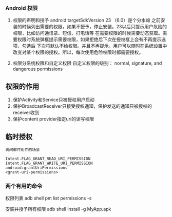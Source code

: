 ### Android 权限

1. 权限的声明和授予
android targetSdkVersion 23 （6.0）是个分水岭
之前安装的时候列出需要的权限，如果不授予，停止安装。23以后只提示用户危险的权限，比如访问通讯录、短信、打电话等
在需要权限的时候需要动态获取。需要权限时系统弹框提示需要权限，如果拒绝后下次在授权框上会有不再提示选项，勾选后
下次将默认不给权限。并且不再提示。用户可以随时在系统设置中改变对某个权限的授权。所以，每次使用危险权限时都需要授权。


2. 权限分系统权限和自定义权限
自定义权限的级别： normal, signature, and dangerous permissions

## 权限的作用
1. 保护Activity和Service只被授权用户启动
2. 保护BroadcastReceiver只接受授权通知，保护发送的通知只被授权的receiver收到
3. 保护content provider指定uri的读写权限

## 临时授权
    访问邮件附件的场景

    Intent.FLAG_GRANT_READ_URI_PERMISSION 
    Intent.FLAG_GRANT_WRITE_URI_PERMISSION
    android:grantUriPermissions
    <grant-uri-permissions> 


### 两个有用的命令

权限列表
adb shell pm list permissions -s

安装并授予所有权限
adb shell install -g MyApp.apk